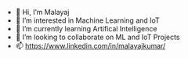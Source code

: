- 👋 Hi, I’m Malayaj
- 👀 I’m interested in Machine Learning and IoT 
- 🌱 I’m currently learning Artifical Intelligence
- 💞️ I’m looking to collaborate on ML and IoT Projects
- 📫 https://www.linkedin.com/in/malayajkumar/

<!---
dgefefbu/dgefefbu is a ✨ special ✨ repository because its `README.md` (this file) appears on your GitHub profile.
You can click the Preview link to take a look at your changes.
--->
